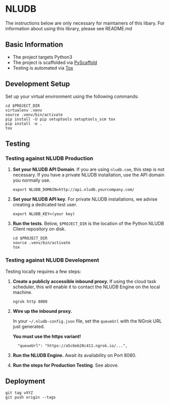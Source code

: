 # NLUDB

The instructions below are only necessary for maintainers of this libary. 
For information about *using* this library, please see README.md

## Basic Information

* The project targets Python3
* The project is scaffolded via [PyScaffold](https://pyscaffold.org/)
* Testing is automated via [Tox](https://tox.readthedocs.io/en/latest/)

## Development Setup

Set up your virtual environment using the following commands:

```
cd $PROJECT_DIR
virtualenv .venv
source .venv/bin/activate
pip install -U pip setuptools setuptools_scm tox
pip install -e .
tox
```

## Testing

### Testing against NLUDB Production

1. **Set your NLUDB API Domain**. If you are using `nludb.com`, this step is not necessary. If you have a private NLUDB installation, use the API domain you normally use.

    ```
    export NLUDB_DOMAIN=http://api.nludb.yourcompany.com/
    ```

2. **Set your NLUDB API key**. For private NLUDB installations, we advise creating a dedicated test user.

    ```
    export NLUDB_KEY=(your key)
    ```

3. **Run the tests**. Below, `$PROJECT_DIR` is the location of the Python NLUDB Client repository on disk.

    ```
    cd $PROJECT_DIR
    source .venv/bin/activate
    tox
    ```
### Testing against NLUDB Development

Testing locally requires a few steps:

1. **Create a publicly accessible inbound proxy.** If using the cloud task scheduler, this will enable it to contact the NLUDB Engine on the local machine.

    ```
    ngrok http 8080
    ```

2. **Wire up the inbound proxy.** 

    In your `~/.nludb-config.json` file, set the `queueUrl` with the NGrok URL just generated.

    **You must use the https variant!**

    ```
      "queueUrl": "https://a5c6eb28c411.ngrok.io/...",
    ```

3. **Run the NLUDB Engine.** Await its availability on Port 8080.

4. **Run the steps for Production Testing**. See above.


## Deployment

```
git tag vXYZ
git push origin --tags
```
